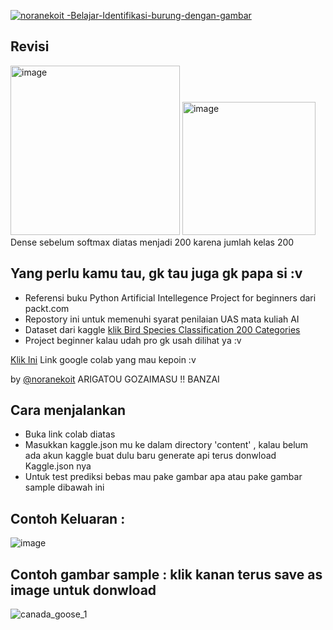 [![noranekoit -Belajar-Identifikasi-burung-dengan-gambar](https://img.shields.io/static/v1?label=noranekoit&message=Belajar-Identifikasi-burung-dengan-gambar&color=blue&logo=github)](https://github.com/noranekoit/Belajar-Identifikasi-burung-dengan-gambar "Go to GitHub repo")

## Revisi 

<img width="271" alt="image" src="https://user-images.githubusercontent.com/58914195/208122642-7ab2b7d2-17e0-466d-833a-99817a4d8aec.png">
<img width="213" alt="image" src="https://user-images.githubusercontent.com/58914195/208134751-316113be-7629-4a64-8c63-068767cdf668.png">
Dense sebelum softmax diatas menjadi 200 karena jumlah kelas 200




## Yang perlu kamu tau, gk tau juga gk papa si :v
- Referensi buku Python Artificial Intellegence Project for beginners dari packt.com
- Repostory ini untuk memenuhi syarat penilaian UAS mata kuliah AI 
- Dataset dari kaggle [klik Bird Species Classification 200 Categories](https://www.kaggle.com/kedarsai/bird-species-classification-220-categories)
- Project beginner kalau udah pro gk usah dilihat ya :v

[Klik Ini](https://colab.research.google.com/drive/1CJocW3kJ0pp6YKxPY7Zu5YdUTsf-IpJv?usp=sharing) Link google colab yang mau kepoin :v

by [@noranekoit](https://github.com/noranekoit) 
ARIGATOU GOZAIMASU !! BANZAI 

## Cara menjalankan 
 - Buka link colab diatas
 - Masukkan kaggle.json mu ke dalam directory 'content' , kalau belum ada akun kaggle buat dulu baru generate api terus donwload Kaggle.json nya
 - Untuk test prediksi bebas mau pake gambar apa atau pake gambar sample dibawah ini 
## Contoh Keluaran : 
![image](https://user-images.githubusercontent.com/58914195/149059299-c31d81f0-3e77-44b0-a419-98aa8db79bfb.png)

## Contoh gambar sample : klik kanan terus save as image untuk donwload
![canada_goose_1](https://user-images.githubusercontent.com/58914195/147845202-b9271c92-07da-4d89-809f-a3fb96284eb3.JPG)


 
